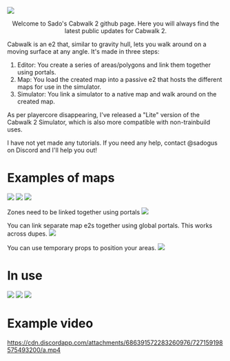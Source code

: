 ![](https://i.imgur.com/2QlinMn.png)

<p align="center">Welcome to Sado's Cabwalk 2 github page. Here you will always find the latest public updates for Cabwalk 2.

Cabwalk is an e2 that, similar to gravity hull, lets you walk around on a moving surface at any angle. It's made in three steps:

1. Editor: You create a series of areas/polygons and link them together using portals.
2. Map: You load the created map into a passive e2 that hosts the different maps for use in the simulator.
3. Simulator: You link a simulator to a native map and walk around on the created map.

As per playercore disappearing, I've released a "Lite" version of the Cabwalk 2 Simulator, which is also more compatible with non-trainbuild uses.

I have not yet made any tutorials. If you need any help, contact @sadogus on Discord and I'll help you out!

# Examples of maps
![](https://i.imgur.com/XPM9J9l.png)
![](https://i.imgur.com/YohktCN.png)
![](https://i.imgur.com/5ZCE4dq.png)

Zones need to be linked together using portals
![](https://cdn.discordapp.com/attachments/362988850345148429/1164956354897793154/image.png?ex=65451926&is=6532a426&hm=2851066fad543b4c31bb0cd83e8c24b5671d3babaeab53263b61244d016bc064&)

You can link separate map e2s together using global portals. This works across dupes.
![](https://cdn.discordapp.com/attachments/362988850345148429/1164956117676347392/image.png?ex=654518ee&is=6532a3ee&hm=1d0689e0a01948a328008ce7ff1a5d00b2091214b00b9d16277ad0a86a4bbdd5&)

You can use temporary props to position your areas.
![](https://i.imgur.com/mVX6ykC.png)

# In use
![](https://i.imgur.com/MOKeTrt.png)
![](https://i.imgur.com/DiYlZD7.png)
![](https://i.imgur.com/yrWB2Pq.png)

# Example video
https://cdn.discordapp.com/attachments/686391572283260976/727159198575493200/a.mp4
